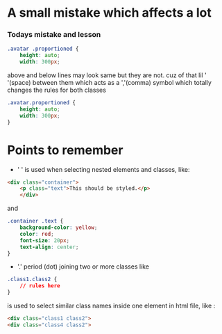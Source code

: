 # A small mistake which affects a lot

### Todays mistake and lesson

```css
.avatar .proportioned {
    height: auto;
    width: 300px;
```
  above and below lines may look same but they are not. cuz of that lil ' '(space) between them
    which acts as a ','(comma) symbol which totally changes the rules for both classes  

```css
.avatar.proportioned {
    height: auto;
    width: 300px;
}
```
#
#
# Points to remember 
- ' ' is used when selecting nested elements and classes, like:
```html
<div class="container">
    <p class="text">This should be styled.</p>
    </div>
```
and 
```css
.container .text {
    background-color: yellow;
    color: red;
    font-size: 20px;
    text-align: center;
}
```
- '.' period (dot) joining two or more classes like
```css
.class1.class2 {
    // rules here 
} 
```
is used to select similar class names inside one element in html file, like :
```html
<div class="class1 class2">
<div class="class4 class2">
```
